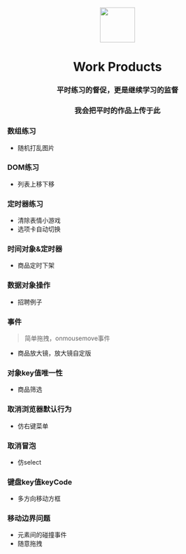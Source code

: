 <h1 align = "center">
  <img src = "https://tse4-mm.cn.bing.net/th?id=OIP.qrJPSdyhnBHln4vUakUeNQELDq&w=172&h=160&c=7&qlt=90&o=4&pid=1.7" width="80" height="80" />
</h1>
<h1 align = "center">Work Products</h1>

<h3 align="center">平时练习的督促，更是继续学习的监督</h3>

<h3 align="center">我会把平时的作品上传于此</h3>

### 数组练习
* 随机打乱图片

### DOM练习
* 列表上移下移

### 定时器练习
* 清除表情小游戏
* 选项卡自动切换

### 时间对象&定时器
* 商品定时下架

### 数据对象操作
* 招聘例子

### 事件

> 简单拖拽，onmousemove事件

* 商品放大镜，放大镜自定版

### 对象key值唯一性
* 商品筛选

### 取消浏览器默认行为
* 仿右键菜单

### 取消冒泡
* 仿select

### 键盘key值keyCode
* 多方向移动方框

### 移动边界问题
* 元素间的碰撞事件
* 随意拖拽


